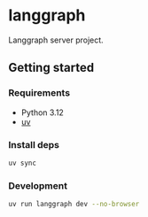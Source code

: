 # langgraph
Langgraph server project.

## Getting started
### Requirements
* Python 3.12
* [uv](https://docs.astral.sh/uv/)

### Install deps
```bash
uv sync
```

### Development
```bash
uv run langgraph dev --no-browser
```
